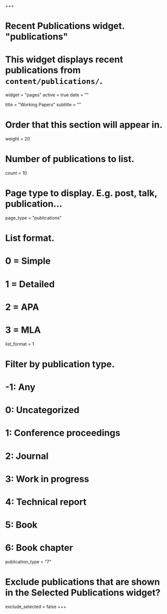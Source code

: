 +++
# Recent Publications widget. "publications"
# This widget displays recent publications from `content/publications/`.
widget = "pages"
active = true
date = ""

title = "Working Papers"
subtitle = ""


# Order that this section will appear in.
weight = 20

# Number of publications to list.
count = 10

# Page type to display. E.g. post, talk, publication...
page_type = "publications"

# List format.
#   0 = Simple
#   1 = Detailed
#   2 = APA
#   3 = MLA
list_format = 1

# Filter by publication type.
# -1: Any
#  0: Uncategorized
#  1: Conference proceedings
#  2: Journal
#  3: Work in progress
#  4: Technical report
#  5: Book
#  6: Book chapter
publication_type = "7"

# Exclude publications that are shown in the Selected Publications widget?
exclude_selected = false
+++
